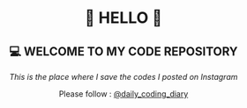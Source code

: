 <h1 align="center">🚀 HELLO 🚀</h1>
<h2 align="center"> 💻 WELCOME TO MY CODE REPOSITORY </h2>

<p align="center"><em>This is the place where I save the codes I posted on Instagram</em></p>
<p align="center"> Please follow : <a href="https://www.instagram.com/daily_coding_diary/">@daily_coding_diary</a></p>
